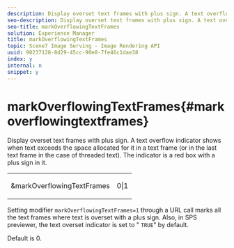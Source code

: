 ```yaml
---
description: Display overset text frames with plus sign. A text overflow indicator shows when text exceeds the space allocated for it in a text frame (or in the last text frame in the case of threaded text). The indicator is a red box with a plus sign in it.
seo-description: Display overset text frames with plus sign. A text overflow indicator shows when text exceeds the space allocated for it in a text frame (or in the last text frame in the case of threaded text). The indicator is a red box with a plus sign in it.
seo-title: markOverflowingTextFrames
solution: Experience Manager
title: markOverflowingTextFrames
topic: Scene7 Image Serving - Image Rendering API
uuid: 90237128-8d29-45cc-90e8-7fe46c1dae38
index: y
internal: n
snippet: y
---
```


# markOverflowingTextFrames{#markoverflowingtextframes}

Display overset text frames with plus sign. A text overflow indicator shows when text exceeds the space allocated for it in a text frame (or in the last text frame in the case of threaded text). The indicator is a red box with a plus sign in it.

<table id="simpletable_F17FD29EB52043BF9000923ED5195A26"> 
 <tr class="strow"> 
  <td class="stentry"> <p><span class="codeph"> &amp;markOverflowingTextFrames</span> </p> </td> 
  <td class="stentry"> <p>0|1 </p></td> 
 </tr> 
</table>

Setting modifier `markOverflowingTextFrames=1` through a URL call marks all the text frames where text is overset with a plus sign. Also, in SPS previewer, the text overset indicator is set to " `TRUE`" by default.

Default is 0. 

